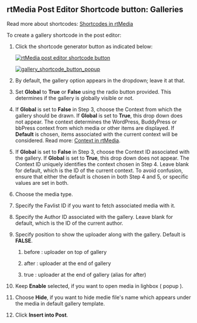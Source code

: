 ## rtMedia Post Editor Shortcode button: Galleries


Read more about shortcodes: [Shortcodes in rtMedia](/rtmedia/features/shortcodes/)

To create a gallery shortcode in the post editor:

1. Click the shortcode generator button as indicated below:

    [![rtMedia post editor shortcode button](https://rtcamp.com/wp-content/uploads/2013/11/image17.png)](https://rtcamp.com/wp-content/uploads/2013/11/image17.png)

    [![gallery_shortcode_button_popup](https://cloud.githubusercontent.com/assets/7771963/7118275/aad53c14-e21b-11e4-8e8e-5e62cf3ffe27.png)](https://cloud.githubusercontent.com/assets/7771963/7118275/aad53c14-e21b-11e4-8e8e-5e62cf3ffe27.png)

2. By default, the gallery option appears in the dropdown; leave it at that.

3. Set **Global** to **True** or **False** using the radio button provided. This determines if the gallery is globally visible or not.

4. If **Global** is set to **False** in Step 3, choose the Context from which the gallery should be drawn.
   If **Global** is set to **True**, this drop down does not appear. The context determines the WordPress, BuddyPress or bbPress context from which media or other items are displayed.
   If **Default** is chosen, items associated with the current context will be considered. Read more: [Context in rtMedia](/rtmedia/developer/context/).

5. If **Global** is set to **False** in Step 3, choose the Context ID associated with the gallery. If **Global** is set to **True**, this drop down does not appear. The Context ID uniquely identifies the context chosen in Step 4. Leave blank for default, which is the ID of the current context.
To avoid confusion, ensure that either the default is chosen in both Step 4 and 5, or specific values are set in both.

6. Choose the media type.

7. Specify the Favlist ID if you want to fetch associated media with it.

8. Specify the Author ID associated with the gallery. Leave blank for default, which is the ID of the current author.

9. Specify position to show the uploader along with the gallery. Default is **FALSE**.

	1. before : uploader on top of gallery

	2. after : uploader at the end of gallery

	3. true : uploader at the end of gallery (alias for after)

10. Keep **Enable** selected, if you want to open media in lighbox ( popup ).

11. Choose **Hide**, if you want to hide medie file's name which appears under the media in default gallery template.

12. Click **Insert into Post**.
